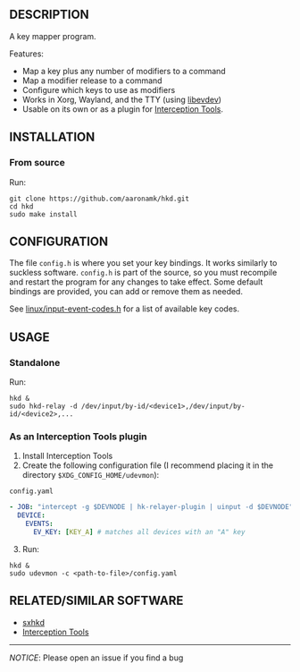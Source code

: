 ## DESCRIPTION
A key mapper program.

Features:
* Map a key plus any number of modifiers to a command
* Map a modifier release to a command
* Configure which keys to use as modifiers
* Works in Xorg, Wayland, and the TTY (using [libevdev](https://www.freedesktop.org/software/libevdev/doc/latest/index.html))
* Usable on its own or as a plugin for [Interception Tools](https://gitlab.com/interception/linux/tools).

## INSTALLATION
### From source
Run:
```shell
git clone https://github.com/aaronamk/hkd.git
cd hkd
sudo make install
```
## CONFIGURATION
The file `config.h` is where you set your key bindings. It works similarly to suckless software. `config.h` is part of the source, so you must recompile and restart the program for any changes to take effect. Some default bindings are provided, you can add or remove them as needed.

See [linux/input-event-codes.h](https://github.com/torvalds/linux/blob/master/include/uapi/linux/input-event-codes.h) for a list of available key codes.

## USAGE
### Standalone
Run:
```shell
hkd &
sudo hkd-relay -d /dev/input/by-id/<device1>,/dev/input/by-id/<device2>,...
```

### As an Interception Tools plugin
1. Install Interception Tools
2. Create the following configuration file (I recommend placing it in the directory `$XDG_CONFIG_HOME/udevmon`):

`config.yaml`
```yaml
- JOB: "intercept -g $DEVNODE | hk-relayer-plugin | uinput -d $DEVNODE"
  DEVICE:
    EVENTS:
      EV_KEY: [KEY_A] # matches all devices with an "A" key
```


3. Run:
```shell
hkd &
sudo udevmon -c <path-to-file>/config.yaml
```

## RELATED/SIMILAR SOFTWARE
* [sxhkd](https://github.com/baskerville/sxhkd)
* [Interception Tools](https://gitlab.com/interception/linux/tools)
---

*NOTICE*: Please open an issue if you find a bug
